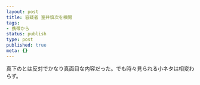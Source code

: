 ```yaml
---
layout: post
title: 容疑者 室井慎次を検閲
tags:
- 携帯から
status: publish
type: post
published: true
meta: {}
---
```

<div class="caption">真下のとは反対でかなり真面目な内容だった。でも時々見られる小ネタは相変わらず。
</div>
<div class="photo"></div>
